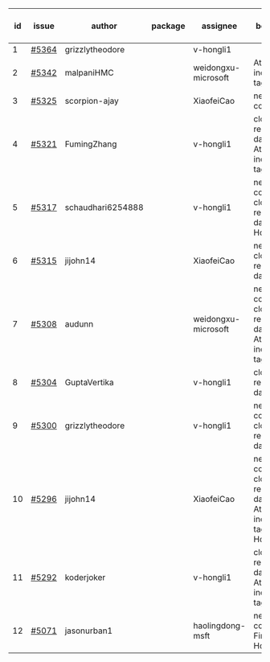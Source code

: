 | id | issue | author | package | assignee | bot advice | created date of issue | target release date | date from target |
| ------ | ------ | ------ | ------ | ------ | ------ | ------ | ------ | :-----: |
| 1 | [#5364](https://github.com/Azure/sdk-release-request/issues/5364) | grizzlytheodore |  | v-hongli1 |  | 07-18 | 08-23 |  |
| 2 | [#5342](https://github.com/Azure/sdk-release-request/issues/5342) | malpaniHMC |  | weidongxu-microsoft | Attention to inconsistent tag. | 07-18 | 08-23 |  |
| 3 | [#5325](https://github.com/Azure/sdk-release-request/issues/5325) | scorpion-ajay |  | XiaofeiCao | new comment. | 07-09 | 07-31 |  |
| 4 | [#5321](https://github.com/Azure/sdk-release-request/issues/5321) | FumingZhang |  | v-hongli1 | close to release date. Attention to inconsistent tag. | 07-05 | 07-25 | 1 |
| 5 | [#5317](https://github.com/Azure/sdk-release-request/issues/5317) | schaudhari6254888 |  | v-hongli1 | new comment. close to release date. HoldOn. | 07-05 | 07-24 | 0 |
| 6 | [#5315](https://github.com/Azure/sdk-release-request/issues/5315) | jijohn14 |  | XiaofeiCao | new issue. close to release date. | 07-02 | 07-26 | 2 |
| 7 | [#5308](https://github.com/Azure/sdk-release-request/issues/5308) | audunn |  | weidongxu-microsoft | new comment. close to release date. Attention to inconsistent tag. | 06-27 | 07-26 | 2 |
| 8 | [#5304](https://github.com/Azure/sdk-release-request/issues/5304) | GuptaVertika |  | v-hongli1 | close to release date. | 06-27 | 07-25 | 1 |
| 9 | [#5300](https://github.com/Azure/sdk-release-request/issues/5300) | grizzlytheodore |  | v-hongli1 | new comment. close to release date. | 06-26 | 07-26 | 2 |
| 10 | [#5296](https://github.com/Azure/sdk-release-request/issues/5296) | jijohn14 |  | XiaofeiCao | new comment. close to release date. Attention to inconsistent tag. HoldOn. | 06-25 | 07-26 | 2 |
| 11 | [#5292](https://github.com/Azure/sdk-release-request/issues/5292) | koderjoker |  | v-hongli1 | close to release date. Attention to inconsistent tag. | 06-25 | 07-25 | 1 |
| 12 | [#5071](https://github.com/Azure/sdk-release-request/issues/5071) | jasonurban1 |  | haolingdong-msft | new comment. FirstBeta. HoldOn. | 03-22 | 05-24 |  |
